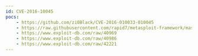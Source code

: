 ```yaml
---
id: CVE-2016-10045
pocs:
    - https://github.com/zi0Black/CVE-2016-010033-010045
    - https://raw.githubusercontent.com/rapid7/metasploit-framework/master/modules/exploits/multi/http/phpmailer_arg_injection.rb
    - https://www.exploit-db.com/raw/40969
    - https://www.exploit-db.com/raw/40986
    - https://www.exploit-db.com/raw/42221
---
```

